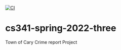 [![CI](https://github.com/upcs/cs341-spring-2022-three/actions/workflows/workflow.yml/badge.svg)](https://github.com/upcs/cs341-spring-2022-three/actions/workflows/workflow.yml)

# cs341-spring-2022-three
Town of Cary Crime report Project
